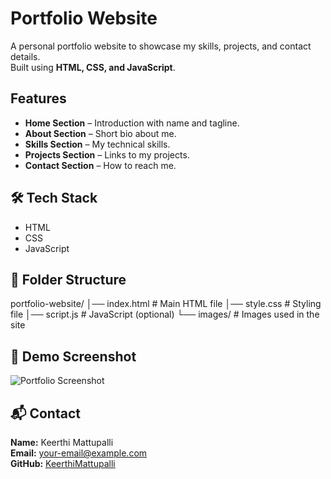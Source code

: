 # Portfolio Website

A personal portfolio website to showcase my skills, projects, and contact details.  
Built using **HTML, CSS, and JavaScript**.

##  Features
- **Home Section** – Introduction with name and tagline.
- **About Section** – Short bio about me.
- **Skills Section** – My technical skills.
- **Projects Section** – Links to my projects.
- **Contact Section** – How to reach me.

## 🛠 Tech Stack
- HTML
- CSS
- JavaScript

## 📂 Folder Structure
portfolio-website/
│── index.html # Main HTML file
│── style.css # Styling file
│── script.js # JavaScript (optional)
└── images/ # Images used in the site


## 📸 Demo Screenshot
![Portfolio Screenshot](images/demo.png)

## 📬 Contact
**Name:** Keerthi Mattupalli  
**Email:** your-email@example.com  
**GitHub:** [KeerthiMattupalli](https://github.com/KeerthiMattupalli)
